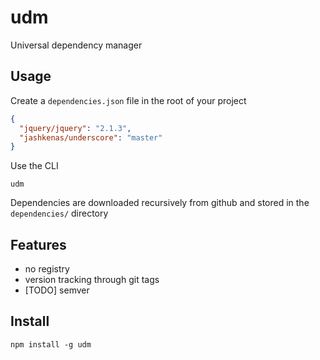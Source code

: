 udm
===

Universal dependency manager

Usage
-----

Create a `dependencies.json` file in the root of your project

```json
{
  "jquery/jquery": "2.1.3",
  "jashkenas/underscore": "master"
}
```

Use the CLI

    udm

Dependencies are downloaded recursively from github and stored in the
`dependencies/` directory

Features
--------

*   no registry
*   version tracking through git tags
*   [TODO] semver

Install
-------

    npm install -g udm
